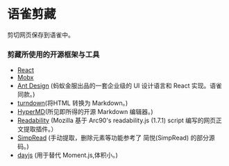 # 语雀剪藏

剪切网页保存到语雀中。

### 剪藏所使用的开源框架与工具

+ [React](https://github.com/facebook/react/)  
+ [Mobx](https://github.com/mobxjs/mobx)
+ [Ant Design](https://github.com/ant-design/ant-design/) (蚂蚁金服出品的一套企业级的 UI 设计语言和 React 实现。语雀同款。)
+ [turndown](https://github.com/domchristie/turndown)(将HTML 转换为 Markdown。)
+ [HyperMD](https://github.com/laobubu/HyperMD)(所见即所得的开源 Markdown 编辑器。)
+ [Readability](https://github.com/mozilla/readability) (Mozilla 基于 Arc90's readability.js (1.7.1) script 编写的网页正文提取插件。）
+ [SimpRead](https://github.com/Kenshin/simpread) (手动提取，删除元素等功能参考了 简悦(SimpRead) 的部分源码。)
+ [dayjs](https://github.com/iamkun/dayjs) (用于替代 Moment.js,体积小。)
